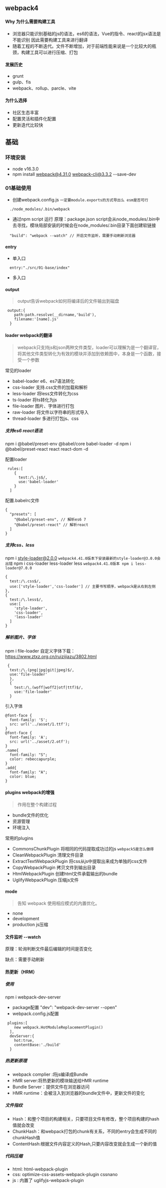 ## webpack4

#### Why 为什么需要构建工具
-  浏览器只能识别基础的js的语法，es6的语法，Vue的指令、react的jsx语法是不能识别 因此需要构建工具来进行翻译
-  随着工程的不断迭代。文件不断增加，对于前端性能来说是一个比较大的瓶颈，构建工具可以进行压缩、打包

#### 发展历史

- grunt
- gulp、fis
- webpack、rollup、parcle、vite

#### 为什么选择
- 社区生态丰富
- 配置灵活和插件化配置
- 更新迭代比较快

## 基础
### 环境安装
- node  v16.3.0
- npm install webpack@4.31.0 webpack-cli@3.3.2 --save-dev

### 01基础使用
- 创建webpack.config.js `一定要module.exports的方式导出么 esm是否可行`
```
  ./node_modules/.bin/webpack
```
- 通过npm script 运行
原理：package.json script会从node_modules/.bin中去寻找，模块局部安装的时候会在node_modules/.bin目录下面创建软链接

```
  "build": "webpack --watch" // 开启文件监听，需要手动刷新浏览器
```

#### entry
- 单入口 
```
  entry:"./src/01-base/index"

```
- 多入口

#### output
> output告诉webpack如何将编译后的文件输出到磁盘
```
 output:{
    path:path.resolve(__dirname,'build'),
    filename:'[name].js'
  }
```
#### loader webpack的翻译
> webpack只支持js和json两种文件类型，loader可以理解为是一个翻译官，将其他文件类型转化为有效的模块并添加到依赖图中，本身是一个函数，接受一个参数

常见的loader
- babel-loader e6、es7语法转化
- css-loader 支持.css文件的加载和解析
- less-loader 将less文件转化为css
- ts-loader 将ts转化为js
- file-loader 图片、字体进行打包
- raw-loader 将文件以字符串的形式导入
- thread-loader 多进行打包js、css

##### 支持es6 react语法
npm i @babel/preset-env @babel/core babel-loader -d
npm i  @babel/preset-react react react-dom -d

配置loader
```
 rules:[
    {
      test:/\.js$/,
      use:'babel-loader'
    }
  ]
```
配置.babelrc文件

```
{
  "presets": [
    "@babel/preset-env", // 解析es6 7 
    "@babel/preset-react" // 解析react 
  ]
}
```
##### 支持css、less
npm i style-loader@2.0.0  `webpack4.41.0版本下安装最新的style-loader@3.0.0会出错`
npm i css-loader less-loader less  `webpack4.41.0版本 npm i less-loader@7.0.0`

```
{
  test:/\.css$/,
  use:['style-loader','css-loader'] // 主要书写顺序，webpack是从右到左侧
},
{
  test:/\.less$/,
  use:[
    'style-loader',
    'css-loader',
    'less-loader'
  ]
}
```
##### 解析图片、字体
npm i file-loader
自定义字体下载：https://www.ztxz.org.cn/ruizijiazu/3802.html

```
 {
  test:/\.(png|jpg|git|jpeg)$/,
  use:'file-loader'
  },
  {
    test:/\.(woff|woff2|otf|ttf)$/,
    use:'file-loader'
  }
```
引入字体
```
@font-face {
  font-family: 'S';
  src: url('../asset/1.ttf');
}
@font-face {
  font-family: 'A';
  src: url('../asset/2.otf');
}
.name{
  font-family: "S";
  color: rebeccapurple;
}
.add{
  font-family: "A";
  color: blue;
}
```
#### plugins webpack的增强
> 作用在整个构建过程
- bundle文件的优化
- 资源管理
- 环境注入

常用的plugins
- CommonsChunkPlugin 将相同的代码提取成功过的js  `webpack5是怎么做得`
- CleanWebpackPlugin 清理文件目录
- ExtractTextWebpackPlugin 将css从js中提取出来成为单独的css文件
- CopyWebpackPlugin 拷贝文件到输出目录
- HtmlWebpackPlugin 创建html文件承载输出的bundle
- UglifyWebpackPlugin 压缩js文件

#### mode
> 告知 webpack 使用相应模式的内置优化。
- none
- development
- production js压缩


#### 文件监听 --watch
原理：轮询判断文件最后编辑的时间是否变化

缺点：需要手动刷新

#### 热更新（HRM）

##### 使用
npm i webpack-dev-server 

- package配置
    "dev": "webpack-dev-server --open"
- webpack.config.js配置
```
 plugins:[
    new webpack.HotModuleReplacementPlugin()
  ],
  devServer:{
    hot:true,
    contentBase:'./build'
  }
```
##### 热更新原理
- webpack complier :将js编译成Bundle
- HMR server:将热更新的模块输送给HMR runtime
- Bundle Server：提供文件在浏览器访问
- HMR runtime：会被注入到浏览器的bundle文件中，更新文件的变化

##### 文件指纹
- Hash：和整个项目的构建相关，只要项目文件有修改，整个项目构建的hash值就会改变
- ChunkHash：和webpack打包的chunk有关系，不同的entry会生成不同的chunkHash值
- ContentHash:根据文件内容定义的Hash,只要内容改变就会生成一个新的值

##### 代码压缩
- html: html-webpack-plugin
- css: optimize-css-assets-webpack-plugin cssnano
- js : 内置了 uglifyjs-webpack-plugin

